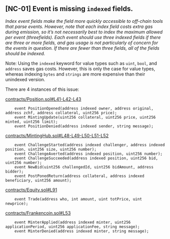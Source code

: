 ## [NC-01] Event is missing `indexed` fields.
_Index event fields make the field more quickly accessible to off-chain tools that parse events. However, note that each index field costs extra gas during emission, so it’s not necessarily best to index the maximum allowed per event (threefields). Each event should use three indexed fields if there are three or more fields, and gas usage is not particularly of concern for the events in question. If there are fewer than three fields, all of the fields should be indexed._

Note: Using the `indexed` keyword for value types such as `uint`, `bool`, and `address` saves gas costs. However, this is only the case for value types, whereas indexing `bytes` and `strings` are more expensive than their unindexed version.

There are 4 instances of this issue:

[contracts/Position.sol#L41-L42-L43](https://github.com/code-423n4/2023-04-frankencoin/blob/main/contracts/Position.sol#L41)
```solidity
    event PositionOpened(address indexed owner, address original, address zchf, address collateral, uint256 price);
    event MintingUpdate(uint256 collateral, uint256 price, uint256 minted, uint256 limit);
    event PositionDenied(address indexed sender, string message);
```

[contracts/MintingHub.sol#L48-L49-L50-L51-L52](https://github.com/code-423n4/2023-04-frankencoin/blob/main/contracts/MintingHub.sol#L48)
```solidity
    event ChallengeStarted(address indexed challenger, address indexed position, uint256 size, uint256 number);
    event ChallengeAverted(address indexed position, uint256 number);
    event ChallengeSucceeded(address indexed position, uint256 bid, uint256 number);
    event NewBid(uint256 challengedId, uint256 bidAmount, address bidder);
    event PostPonedReturn(address collateral, address indexed beneficiary, uint256 amount);
```

[contracts/Equity.sol#L91](https://github.com/code-423n4/2023-04-frankencoin/blob/main/contracts/Equity.sol#L91)
```solidity
    event Trade(address who, int amount, uint totPrice, uint newprice);
```

[contracts/Frankencoin.sol#L53](https://github.com/code-423n4/2023-04-frankencoin/blob/main/contracts/Frankencoin.sol#L53)
```solidity
    event MinterApplied(address indexed minter, uint256 applicationPeriod, uint256 applicationFee, string message);
    event MinterDenied(address indexed minter, string message);
```
